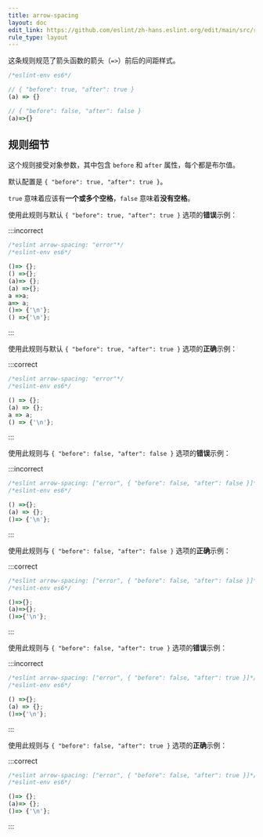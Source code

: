 ```yaml
---
title: arrow-spacing
layout: doc
edit_link: https://github.com/eslint/zh-hans.eslint.org/edit/main/src/rules/arrow-spacing.md
rule_type: layout
---
```


这条规则规范了箭头函数的箭头（`=>`）前后的间距样式。

```js
/*eslint-env es6*/

// { "before": true, "after": true }
(a) => {}

// { "before": false, "after": false }
(a)=>{}
```

## 规则细节

这个规则接受对象参数，其中包含 `before` 和 `after` 属性，每个都是布尔值。

默认配置是 `{ "before": true, "after": true }`。

`true` 意味着应该有**一个或多个空格**，`false` 意味着**没有空格**。

使用此规则与默认 `{ "before": true, "after": true }` 选项的**错误**示例：

:::incorrect

```js
/*eslint arrow-spacing: "error"*/
/*eslint-env es6*/

()=> {};
() =>{};
(a)=> {};
(a) =>{};
a =>a;
a=> a;
()=> {'\n'};
() =>{'\n'};
```

:::

使用此规则与默认 `{ "before": true, "after": true }` 选项的**正确**示例：

:::correct

```js
/*eslint arrow-spacing: "error"*/
/*eslint-env es6*/

() => {};
(a) => {};
a => a;
() => {'\n'};
```

:::

使用此规则与 `{ "before": false, "after": false }` 选项的**错误**示例：

:::incorrect

```js
/*eslint arrow-spacing: ["error", { "before": false, "after": false }]*/
/*eslint-env es6*/

() =>{};
(a) => {};
()=> {'\n'};
```

:::

使用此规则与 `{ "before": false, "after": false }` 选项的**正确**示例：

:::correct

```js
/*eslint arrow-spacing: ["error", { "before": false, "after": false }]*/
/*eslint-env es6*/

()=>{};
(a)=>{};
()=>{'\n'};
```

:::

使用此规则与 `{ "before": false, "after": true }` 选项的**错误**示例：

:::incorrect

```js
/*eslint arrow-spacing: ["error", { "before": false, "after": true }]*/
/*eslint-env es6*/

() =>{};
(a) => {};
()=>{'\n'};
```

:::

使用此规则与 `{ "before": false, "after": true }` 选项的**正确**示例：

:::correct

```js
/*eslint arrow-spacing: ["error", { "before": false, "after": true }]*/
/*eslint-env es6*/

()=> {};
(a)=> {};
()=> {'\n'};
```

:::
